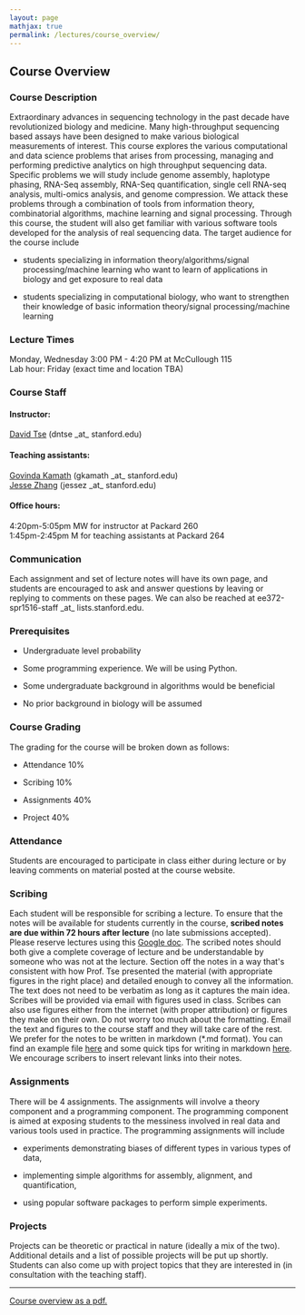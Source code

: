 ```yaml
---
layout: page
mathjax: true
permalink: /lectures/course_overview/
---
```





## Course Overview

### Course Description

Extraordinary advances in sequencing technology in the past decade have revolutionized biology and medicine. Many high-throughput sequencing based assays have been designed to make various biological measurements of interest. This course explores the various computational and data science problems that arises from processing, managing and performing predictive analytics on high throughput sequencing data. Specific problems we will study include genome assembly, haplotype phasing, RNA-Seq assembly, RNA-Seq quantification, single cell RNA-seq analysis, multi-omics analysis, and genome compression. We attack these problems through a combination of tools from information theory, combinatorial algorithms, machine learning and signal processing. Through this course, the student will also get familiar with various software tools developed for the analysis of real sequencing data. The target audience for the course include

- students specializing in information theory/algorithms/signal processing/machine learning who want to learn of applications in biology and get exposure to real data

- students specializing in computational biology, who want to strengthen their knowledge of basic information theory/signal processing/machine learning

### Lecture Times

Monday, Wednesday 3:00 PM - 4:20 PM at McCullough 115  
Lab hour: Friday (exact time and location TBA)

### Course Staff

#### Instructor:
[David Tse](https://web.stanford.edu/~dntse/) (dntse \_at\_ stanford.edu)

#### Teaching assistants:

[Govinda Kamath](https://web.stanford.edu/~gkamath/) (gkamath \_at\_ stanford.edu)  
[Jesse Zhang](https://web.stanford.edu/~jessez/) (jessez \_at\_ stanford.edu)

#### Office hours:

4:20pm-5:05pm MW for instructor at Packard 260  
1:45pm-2:45pm M for teaching assistants at Packard 264

### Communication

Each assignment and set of lecture notes will have its own page, and students are encouraged to ask and answer questions by leaving or replying to comments on these pages. We can also be reached at ee372-spr1516-staff \_at\_ lists.stanford.edu.

### Prerequisites

- Undergraduate level probability

- Some programming experience. We will be using Python.

- Some undergraduate background in algorithms would be beneficial

- No prior background in biology will be assumed

### Course Grading

The grading for the course will be broken down as follows:

- Attendance 10%

- Scribing 10%

- Assignments 40%

- Project 40%

### Attendance

Students are encouraged to participate in class either during lecture or by leaving comments on material posted at the course website.

<a name='scribing'></a>

### Scribing

Each student will be responsible for scribing a lecture. To ensure that the notes will be available for students currently in the course, **scribed notes are due within 72 hours after lecture** (no late submissions accepted). Please reserve lectures using this [Google doc](https://docs.google.com/spreadsheets/d/1LkE4W4aFc7vi4FPkl4BeRQl9rD0pV1_CaGuqdqcHB38/edit#gid=0). The scribed notes should both give a complete coverage of lecture and be understandable by someone who was not at the lecture. Section off the notes in a way that's consistent with how Prof. Tse presented the material (with appropriate figures in the right place) and detailed enough to convey all the information. The text does not need to be verbatim as long as it captures the main idea. Scribes will be provided via email with figures used in class. Scribes can also use figures either from the internet (with proper attribution) or figures they make on their own. Do not worry too much about the formatting. Email the text and figures to the course staff and they will take care of the rest. We prefer for the notes to be written in markdown (\*.md format). You can find an example file [here](https://raw.githubusercontent.com/data-science-sequencing/data-science-sequencing.github.io/master/lectures/lecture3.md) and some quick tips for writing in markdown [here](https://github.com/adam-p/markdown-here/wiki/Markdown-Cheatsheet). We encourage scribers to insert relevant links into their notes. 

### Assignments

There will be 4 assignments. The assignments will involve a theory component and a programming component. The programming component is aimed at exposing students to the messiness involved in real data and various tools used in practice. The programming assignments will include

-  experiments demonstrating biases of different types in various types of data,

- implementing simple algorithms for assembly, alignment, and quantification,

- using popular software packages to perform simple experiments.

### Projects

Projects can be theoretic or practical in nature (ideally a mix of the two). Additional details and a list of possible projects will be put up shortly. Students can also come up with project topics that they are interested in (in consultation with the teaching staff).

-----------------------------

[Course overview as a pdf.](/handouts/Overview.pdf)
